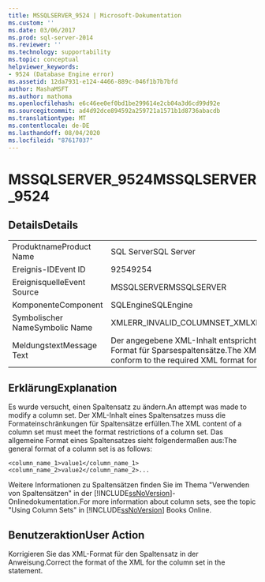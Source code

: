 ```yaml
---
title: MSSQLSERVER_9524 | Microsoft-Dokumentation
ms.custom: ''
ms.date: 03/06/2017
ms.prod: sql-server-2014
ms.reviewer: ''
ms.technology: supportability
ms.topic: conceptual
helpviewer_keywords:
- 9524 (Database Engine error)
ms.assetid: 12da7931-e124-4466-889c-046f1b7b7bfd
author: MashaMSFT
ms.author: mathoma
ms.openlocfilehash: e6c46ee0ef0bd1be299614e2cb04a3d6cd99d92e
ms.sourcegitcommit: ad4d92dce894592a259721a1571b1d8736abacdb
ms.translationtype: MT
ms.contentlocale: de-DE
ms.lasthandoff: 08/04/2020
ms.locfileid: "87617037"
---
```

# <a name="mssqlserver_9524"></a><span data-ttu-id="79277-102">MSSQLSERVER_9524</span><span class="sxs-lookup"><span data-stu-id="79277-102">MSSQLSERVER_9524</span></span>
    
## <a name="details"></a><span data-ttu-id="79277-103">Details</span><span class="sxs-lookup"><span data-stu-id="79277-103">Details</span></span>  
  
|||  
|-|-|  
|<span data-ttu-id="79277-104">Produktname</span><span class="sxs-lookup"><span data-stu-id="79277-104">Product Name</span></span>|<span data-ttu-id="79277-105">SQL Server</span><span class="sxs-lookup"><span data-stu-id="79277-105">SQL Server</span></span>|  
|<span data-ttu-id="79277-106">Ereignis-ID</span><span class="sxs-lookup"><span data-stu-id="79277-106">Event ID</span></span>|<span data-ttu-id="79277-107">9254</span><span class="sxs-lookup"><span data-stu-id="79277-107">9254</span></span>|  
|<span data-ttu-id="79277-108">Ereignisquelle</span><span class="sxs-lookup"><span data-stu-id="79277-108">Event Source</span></span>|<span data-ttu-id="79277-109">MSSQLSERVER</span><span class="sxs-lookup"><span data-stu-id="79277-109">MSSQLSERVER</span></span>|  
|<span data-ttu-id="79277-110">Komponente</span><span class="sxs-lookup"><span data-stu-id="79277-110">Component</span></span>|<span data-ttu-id="79277-111">SQLEngine</span><span class="sxs-lookup"><span data-stu-id="79277-111">SQLEngine</span></span>|  
|<span data-ttu-id="79277-112">Symbolischer Name</span><span class="sxs-lookup"><span data-stu-id="79277-112">Symbolic Name</span></span>|<span data-ttu-id="79277-113">XMLERR_INVALID_COLUMNSET_XML</span><span class="sxs-lookup"><span data-stu-id="79277-113">XMLERR_INVALID_COLUMNSET_XML</span></span>|  
|<span data-ttu-id="79277-114">Meldungstext</span><span class="sxs-lookup"><span data-stu-id="79277-114">Message Text</span></span>|<span data-ttu-id="79277-115">Der angegebene XML-Inhalt entspricht nicht dem erforderlichen XML-Format für Sparsespaltensätze.</span><span class="sxs-lookup"><span data-stu-id="79277-115">The XML content provided does not conform to the required XML format for sparse column sets.</span></span>|  
  
## <a name="explanation"></a><span data-ttu-id="79277-116">Erklärung</span><span class="sxs-lookup"><span data-stu-id="79277-116">Explanation</span></span>  
 <span data-ttu-id="79277-117">Es wurde versucht, einen Spaltensatz zu ändern.</span><span class="sxs-lookup"><span data-stu-id="79277-117">An attempt was made to modify a column set.</span></span> <span data-ttu-id="79277-118">Der XML-Inhalt eines Spaltensatzes muss die Formateinschränkungen für Spaltensätze erfüllen.</span><span class="sxs-lookup"><span data-stu-id="79277-118">The XML content of a column set must meet the format restrictions of a column set.</span></span> <span data-ttu-id="79277-119">Das allgemeine Format eines Spaltensatzes sieht folgendermaßen aus:</span><span class="sxs-lookup"><span data-stu-id="79277-119">The general format of a column set is as follows:</span></span>  
  
 `<column_name_1>value1</column_name_1><column_name_2>value2</column_name_2>...`  
  
 <span data-ttu-id="79277-120">Weitere Informationen zu Spaltensätzen finden Sie im Thema "Verwenden von Spaltensätzen" in der [!INCLUDE[ssNoVersion](../../includes/ssnoversion-md.md)]-Onlinedokumentation.</span><span class="sxs-lookup"><span data-stu-id="79277-120">For more information about column sets, see the topic "Using Column Sets" in [!INCLUDE[ssNoVersion](../../includes/ssnoversion-md.md)] Books Online.</span></span>  
  
## <a name="user-action"></a><span data-ttu-id="79277-121">Benutzeraktion</span><span class="sxs-lookup"><span data-stu-id="79277-121">User Action</span></span>  
 <span data-ttu-id="79277-122">Korrigieren Sie das XML-Format für den Spaltensatz in der Anweisung.</span><span class="sxs-lookup"><span data-stu-id="79277-122">Correct the format of the XML for the column set in the statement.</span></span>  
  
  
